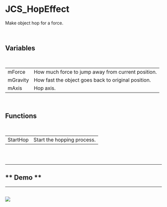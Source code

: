 <!--
   - $File: JCS_HopEffect.html $
   - $Date: 2019-07-29 17:51:33 $
   - $Revision: $
   - $Creator: Jen-Chieh Shen $
   - $Notice: See LICENSE.txt for modification and distribution information
   -                   Copyright © 2019 by Shen, Jen-Chieh $
   -->


<div id="content-header">
  <h1>JCS_HopEffect</h1>
</div>

<p>
  Make object hop for a force.
</p>


<br/>
<h2>Variables</h2>
<br/>

<table>
  <tr>
    <td>mForce</td>
    <td>How much force to jump away from current position.</td>
  </tr>
  <tr>
    <td>mGravity</td>
    <td>How fast the object goes back to original position.</td>
  </tr>
  <tr>
    <td>mAxis</td>
    <td>Hop axis.</td>
  </tr>
</table>


<br/>
<h2>Functions</h2>
<br/>

<table>
  <tr>
    <td>StartHop</td>
    <td>Start the hopping process.</td>
  </tr>
</table>


<br/>
<br/>
<hr>
<h2>** Demo **</h2>
<hr>
<br/>

<img src="./images/Effects/JCS_HopEffect/demo.gif"/>
